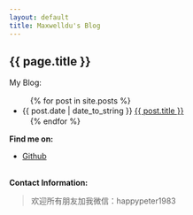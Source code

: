 ```yaml
---
layout: default
title: Maxwelldu's Blog
---
```

<h2>{{ page.title }}</h2>
<p>My Blog:</p>
<ul>
　{% for post in site.posts %}
　　　<li>{{ post.date | date_to_string }} <a href="{{ site.baseurl }}{{ post.url }}">{{ post.title }}</a></li>
　{% endfor %}
</ul>

<p><b>Find me on:</b></p>

<ul>
<li><a href="http://github.com/maxwelldu/">Github</a></li>
</ul>

<p><br /><b>Contact Information:</b></p>
<blockquote>
欢迎所有朋友加我微信：happypeter1983
</blockquote>
